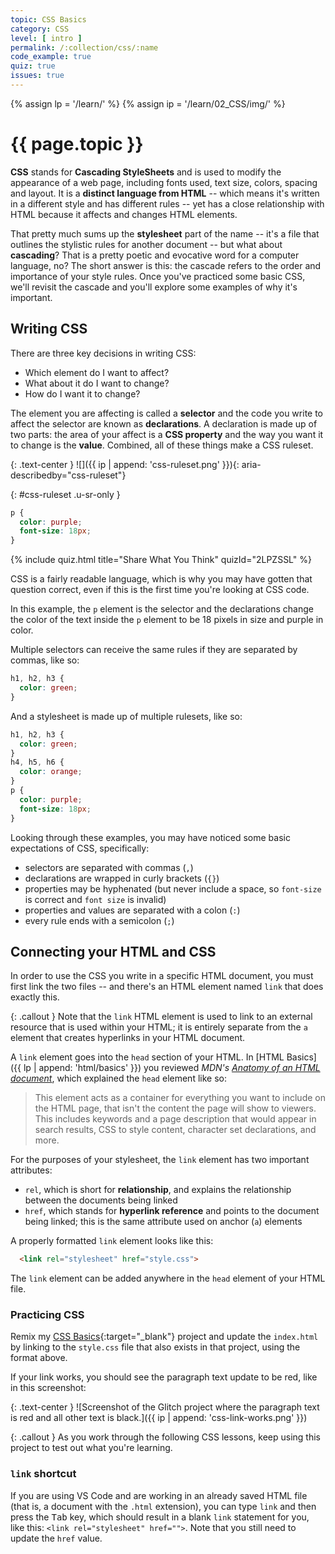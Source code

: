 ```yaml
---
topic: CSS Basics
category: CSS
level: [ intro ]
permalink: /:collection/css/:name
code_example: true
quiz: true
issues: true
---
```


{% assign lp = '/learn/' %}
{% assign ip = '/learn/02_CSS/img/' %}


# {{ page.topic }}

<b>CSS</b> stands for <b>Cascading StyleSheets</b> and is used to modify the appearance of a web page, including fonts used, text size, colors, spacing and layout. It is a  **distinct language from HTML** -- which means it's written in a different style and has different rules -- yet has a close relationship with HTML because it affects and changes HTML elements.

That pretty much sums up the <b>stylesheet</b> part of the name -- it's a file that outlines the stylistic rules for another document -- but what about **cascading**? That is a pretty poetic and evocative word for a computer language, no? The short answer is this: the cascade refers to the order and importance of your style rules. Once you've practiced some basic CSS, we'll revisit the cascade and you'll explore some examples of why it's important.

## Writing CSS
There are three key decisions in writing CSS:
- Which element do I want to affect?
- What about it do I want to change?
- How do I want it to change?

The element you are affecting is called a <b>selector</b> and the code you write to affect the selector are known as <b>declarations</b>. A declaration is made up of two parts: the area of your affect is a <b>CSS property</b> and the way you want it to change is the <b>value</b>. Combined, all of these things make a CSS ruleset.

{: .text-center }
![]({{ ip | append: 'css-ruleset.png' }}){: aria-describedby="css-ruleset"}

{: #css-ruleset .u-sr-only }
```css
p {
  color: purple;
  font-size: 18px;
}
```

<!-- CSS 1 -->
{% include quiz.html
  title="Share What You Think"
  quizId="2LPZSSL"
%}

CSS is a fairly readable language, which is why you may have gotten that question correct, even if this is the first time you're looking at CSS code.

In this example, the `p` element is the selector and the declarations change the color of the text inside the `p` element to be 18 pixels in size and purple in color.

Multiple selectors can receive the same rules if they are separated by commas, like so:

```css
h1, h2, h3 {
  color: green;
}
```

And a stylesheet is made up of multiple rulesets, like so:

```css
h1, h2, h3 {
  color: green;
}
h4, h5, h6 {
  color: orange;
}
p {
  color: purple;
  font-size: 18px;
}
```

Looking through these examples, you may have noticed some basic expectations of CSS, specifically:

- selectors are separated with commas (`,`)
- declarations are wrapped in curly brackets (`{}`)
- properties may be hyphenated (but never include a space, so `font-size` is correct and `font size` is invalid)
- properties and values are separated with a colon (`:`)
- every rule ends with a semicolon (`;`)

## Connecting your HTML and CSS
In order to use the CSS you write in a specific HTML document, you must first link the two files -- and there's an HTML element named `link` that does exactly this.

{: .callout }
Note that the `link` HTML element is used to link to an external resource that is used within your HTML; it is entirely separate from the `a` element that creates hyperlinks in your HTML document.

A `link` element goes into the `head` section of your HTML. In  [HTML Basics]({{ lp | append: 'html/basics' }}) you reviewed <cite>MDN's [Anatomy of an HTML document](https://developer.mozilla.org/en-US/docs/Learn/HTML/Introduction_to_HTML/Getting_started#Anatomy_of_an_HTML_document)</cite>, which explained the `head` element like so:

> This element acts as a container for everything you want to include on the HTML page, that isn't the content the page will show to viewers. This includes keywords and a page description that would appear in search results, CSS to style content, character set declarations, and more.

For the purposes of your stylesheet, the `link` element has two important attributes:
- `rel`, which is short for <b>relationship</b>, and explains the relationship between the documents being linked
- `href`, which stands for <b>hyperlink reference</b> and points to the document being linked; this is the same attribute used on anchor (`a`) elements

A properly formatted `link` element looks like this:

```html
  <link rel="stylesheet" href="style.css">
```

The `link` element can be added anywhere in the `head` element of your HTML file.

### Practicing CSS
Remix my [CSS Basics](https://glitch.com/edit/#!/mica-css-basics){:target="_blank"} project and update the `index.html` by linking to the `style.css` file that also exists in that project, using the format above.

If your link works, you should see the paragraph text update to be red, like in this screenshot:

{: .text-center }
![Screenshot of the Glitch project where the paragraph text is red and all other text is black.]({{ ip | append: 'css-link-works.png' }})

{: .callout }
As you work through the following CSS lessons, keep using this project to test out what you're learning.

### `link` shortcut
If you are using VS Code and are working in an already saved HTML file (that is, a document with the `.html` extension), you can type `link` and then press the <kbd>Tab</kbd> key, which should result in a blank `link` statement for you, like this: `<link rel="stylesheet" href="">`. Note that you still need to update the `href` value.
